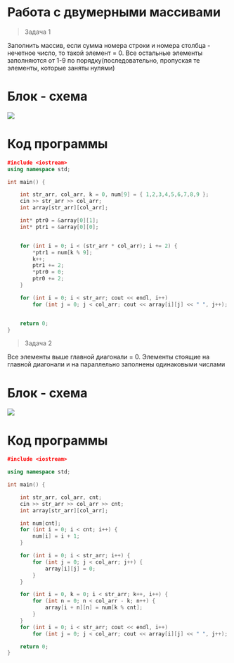 # **Работа с двумерными массивами**

>Задача 1

Заполнить массив, если сумма номера строки и номера столбца - нечетное число, то такой элемент = 0. Все остальные элементы заполняются от 1-9 по порядку(последовательно, пропуская те элементы, которые заняты нулями)

# Блок - схема

![](https://psv4.userapi.com/c909218/u272768864/docs/d57/87c0c40a8212/two-dimensional_arrays1.png?extra=U-m0a6rVIs64o7lbw78lUBHV-KiWvDmo0xbad2FFx9ZiR3YBSQS9ryjmAYge8r6Eydi5NlgQOQoZt7kQDcSRhFtO6gcFCM4OLmb8TcsbYnC6_Va31iOwc15kdnx4XOIfv6Urq66Z3UyqepIKUALffZ1Xvw0)

# Код программы 
```cpp
﻿#include <iostream>
using namespace std;

int main() {

    int str_arr, col_arr, k = 0, num[9] = { 1,2,3,4,5,6,7,8,9 };
    cin >> str_arr >> col_arr;
    int array[str_arr][col_arr];

    int* ptr0 = &array[0][1];
    int* ptr1 = &array[0][0];


    for (int i = 0; i < (str_arr * col_arr); i += 2) {
        *ptr1 = num[k % 9];
        k++;
        ptr1 += 2;
        *ptr0 = 0;
        ptr0 += 2;
    }

    for (int i = 0; i < str_arr; cout << endl, i++)
        for (int j = 0; j < col_arr; cout << array[i][j] << " ", j++);


    return 0;
}
```
>Задача 2

Все элементы выше главной диагонали = 0. Элементы стоящие на главной диагонали и на параллельно заполнены одинаковыми числами

# Блок - схема

![](https://psv4.userapi.com/c909218/u272768864/docs/d2/69a9a1377215/two-dimensional_arrays2.png?extra=iD0RUt-ptWMlW_dpGQvQEz78TgTpb6C6Z5MtRHMZfevF5gCHxu7mjiUZUcDt5pbIB9m6aA02i93lYM3kS4LKC5YMzN7uJD2W9AjItkrSNlzk6zsj0O7s6kkS9aY0VIkBtBKEi72K_SdTcV1YGuYjy4ZK-1U)

# Код программы 
```cpp
﻿#include <iostream>

using namespace std;

int main() {

    int str_arr, col_arr, cnt;
    cin >> str_arr >> col_arr >> cnt;
    int array[str_arr][col_arr];

    int num[cnt];
    for (int i = 0; i < cnt; i++) {
        num[i] = i + 1;
    }

    for (int i = 0; i < str_arr; i++) {
        for (int j = 0; j < col_arr; j++) {
            array[i][j] = 0;
        }
    }

    for (int i = 0, k = 0; i < str_arr; k++, i++) {
        for (int n = 0; n < col_arr - k; n++) {
            array[i + n][n] = num[k % cnt];
        }
    }
    for (int i = 0; i < str_arr; cout << endl, i++)
        for (int j = 0; j < col_arr; cout << array[i][j] << " ", j++);

    return 0;
}
```
